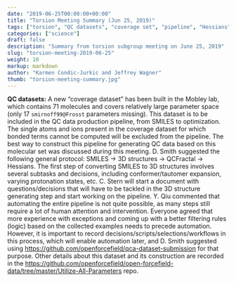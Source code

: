 ```yaml
---
date: "2019-06-25T00:00:00+00:00"
title: "Torsion Meeting Summary (Jun 25, 2019)"
tags: ["torsion", "QC datasets", "coverage set", "pipeline", "Hessians", "QCFractal", "3D structures", "conformer expansion", "automation"]
categories: ["science"]
draft: false
description: "Summary from torsion subgroup meeting on June 25, 2019"
slug: "torsion-meeting-2019-06-25"
weight: 10
markup: markdown
author: "Karmen Condic-Jurkic and Jeffrey Wagner"
thumb: "torsion-meeting-summary.jpg"
---
```



**QC datasets:** A new “coverage dataset” has been built in the Mobley lab, which contains 71 molecules and covers relatively large parameter space (only 17 `smirnoff99@Frosst` parameters missing). This dataset is to be included in the QC data production pipeline, from SMILES to optimization. The single atoms and ions present in the coverage dataset for which bonded terms cannot be computed will be excluded from the pipeline. The best way to construct this pipeline for generating QC data based on this molecular set was discussed during this meeting. D. Smith suggested the following general protocol: SMILES → 3D structures → QCFractal → Hessians. The first step of converting SMILES to 3D structures involves several subtasks and decisions, including conformer/tautomer expansion, varying protonation states, etc. C. Stern will start a document with questions/decisions that will have to be tackled in the 3D structure generating step and start working on the pipeline. Y. Qiu commented that automating the entire pipeline is not quite possible, as many steps still require a lot of human attention and intervention. Everyone agreed that more experience with exceptions and coming up with a better filtering rules (logic) based on the collected examples needs to precede automation. However, it is important to record decisions/scripts/selections/workflows in this process, which will enable automation later, and D. Smith suggested using https://github.com/openforcefield/qca-dataset-submission for that purpose. Other details about this dataset and its construction are recorded in the https://github.com/openforcefield/open-forcefield-data/tree/master/Utilize-All-Parameters repo.
